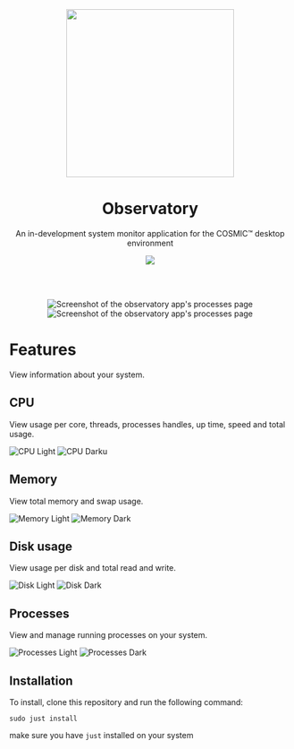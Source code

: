 <div align="center">
  <img src="res/icons/hicolor/scalable/apps/icon.svg" width="300" />
  <h1>Observatory</h1>
  <p>An in-development system monitor application for the COSMIC™ desktop environment</p>
  <a href="https://flathub.org/apps/io.github.cosmic_utils.observatory"><img src="https://flathub.org/api/badge?svg&locale=en" /></a>
  
  <br/><br/>

  ![Screenshot of the observatory app's processes page](res/screenshots/disk-light.png#gh-light-mode-only)
  ![Screenshot of the observatory app's processes page](res/screenshots/disk-dark.png#gh-dark-mode-only)

</div>

# Features

View information about your system.

## CPU

View usage per core, threads, processes handles, up time, speed and total usage.

![CPU Light](res/screenshots/processor-light.png#gh-light-mode-only)
![CPU Dark](res/screenshots/processor-dark.png#gh-dark-mode-only)u

## Memory

View total memory and swap usage.

![Memory Light](res/screenshots/memory-light.png#gh-light-mode-only)
![Memory Dark](res/screenshots/memory-dark.png#gh-dark-mode-only)

## Disk usage

View usage per disk and total read and write.

![Disk Light](res/screenshots/disk-light.png#gh-light-mode-only)
![Disk Dark](res/screenshots/disk-dark.png#gh-dark-mode-only)

## Processes

View and manage running processes on your system.

![Processes Light](res/screenshots/processes-light.png#gh-light-mode-only)
![Processes Dark](res/screenshots/processes-dark.png#gh-dark-mode-only)

## Installation

To install, clone this repository and run the following command:

```
sudo just install
```

make sure you have `just` installed on your system
